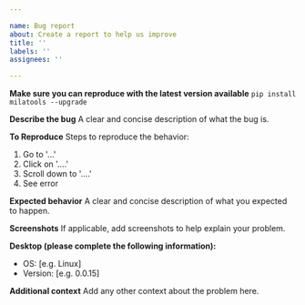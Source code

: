```yaml
---

name: Bug report
about: Create a report to help us improve
title: ''
labels: ''
assignees: ''

---
```


**Make sure you can reproduce with the latest version available**
`pip install milatools --upgrade`

**Describe the bug**
A clear and concise description of what the bug is.

**To Reproduce**
Steps to reproduce the behavior:
1. Go to '...'
2. Click on '....'
3. Scroll down to '....'
4. See error

**Expected behavior**
A clear and concise description of what you expected to happen.

**Screenshots**
If applicable, add screenshots to help explain your problem.

**Desktop (please complete the following information):**
 - OS: [e.g. Linux]
 - Version: [e.g. 0.0.15]

**Additional context**
Add any other context about the problem here.
